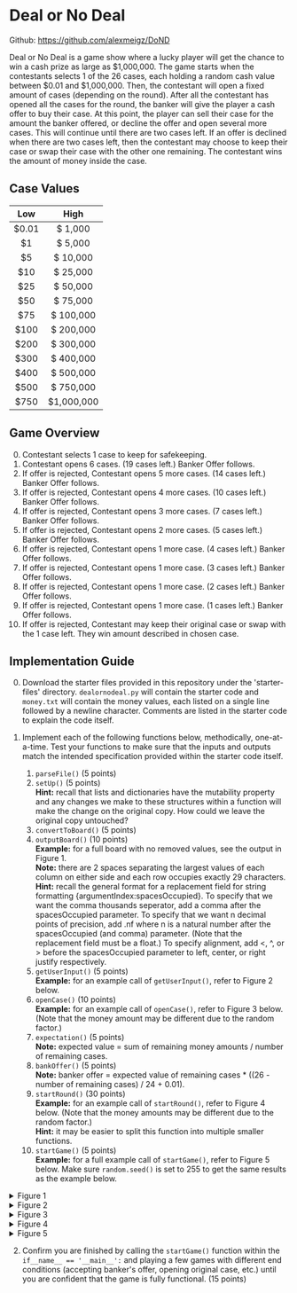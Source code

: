 # Deal or No Deal

Github: https://github.com/alexmeigz/DoND

Deal or No Deal is a game show where a lucky player will get the chance to win a cash prize as large as $1,000,000. The game starts when the contestants selects 1 of the 26 cases, each holding a random cash value between $0.01 and $1,000,000. Then, the contestant will open a fixed amount of cases (depending on the round). After all the contestant has opened all the cases for the round, the banker will give the player a cash offer to buy their case. At this point, the player can sell their case for the amount the banker offered, or decline the offer and open several more cases. This will continue until there are two cases left. If an offer is declined when there are two cases left, then the contestant may choose to keep their case or swap their case with the other one remaining. The contestant wins the amount of money inside the case.

## Case Values

| Low | High |
| :---: | :---: |
| $0.01 | $ 1,000 |
| $1 | $ 5,000 |
| $5 | $ 10,000 |
| $10 | $ 25,000 |
| $25 | $ 50,000 |
| $50 | $ 75,000 |
| $75 | $ 100,000 |
| $100 | $ 200,000 |
| $200 | $ 300,000 |
| $300 | $ 400,000 |
| $400 | $ 500,000 |
| $500 | $ 750,000 |
| $750 | $1,000,000 |

## Game Overview
0. Contestant selects 1 case to keep for safekeeping.
1. Contestant opens 6 cases. (19 cases left.) Banker Offer follows. 
2. If offer is rejected, Contestant opens 5 more cases. (14 cases left.) Banker Offer follows. 
3. If offer is rejected, Contestant opens 4 more cases. (10 cases left.) Banker Offer follows. 
4. If offer is rejected, Contestant opens 3 more cases. (7 cases left.) Banker Offer follows. 
5. If offer is rejected, Contestant opens 2 more cases. (5 cases left.) Banker Offer follows. 
6. If offer is rejected, Contestant opens 1 more case. (4 cases left.) Banker Offer follows. 
7. If offer is rejected, Contestant opens 1 more case. (3 cases left.) Banker Offer follows. 
8. If offer is rejected, Contestant opens 1 more case. (2 cases left.) Banker Offer follows. 
9. If offer is rejected, Contestant opens 1 more case. (1 cases left.) Banker Offer follows. 
10. If offer is rejected, Contestant may keep their original case or swap with the 1 case left. They win amount described in chosen case.

## Implementation Guide
0. Download the starter files provided in this repository under the 'starter-files' directory. `dealornodeal.py` will contain the starter code and `money.txt` will contain the money values, each listed on a single line followed by a newline character.
Comments are listed in the starter code to explain the code itself.

1. Implement each of the following functions below, methodically, one-at-a-time. Test your functions to make sure that the inputs and outputs match the intended specification provided within the starter code itself.
    1. `parseFile()` (5 points) <br />
    2. `setUp()` (5 points) <br />
    **Hint:** recall that lists and dictionaries have the mutability property and any changes we make to these structures within a function will make the change on the original copy. How could we leave the original copy untouched?
    3. `convertToBoard()` (5 points)
    4. `outputBoard()` (10 points) <br />
    **Example:** for a full board with no removed values, see the output in Figure 1. <br />
    **Note:** there are 2 spaces separating the largest values of each column on either side and each row occupies exactly 29 characters. <br />
    **Hint:** recall the general format for a replacement field for string formatting {argumentIndex:spacesOccupied}. To specify that we want the comma thousands seperator, add a comma after the spacesOccupied parameter. To specify that we want n decimal points of precision, add .nf where n is a natural number after the spacesOccupied (and comma) parameter. (Note that the replacement field must be a float.) To specify alignment, add <, ^, or > before the spacesOccupied parameter to left, center, or right justify respectively.
    5. `getUserInput()` (5 points) <br />
    **Example:** for an example call of `getUserInput()`, refer to Figure 2 below.
    6. `openCase()` (10 points) <br />
    **Example:** for an example call of `openCase()`, refer to Figure 3 below. (Note that the money amount may be different due to the random factor.)
    7. `expectation()` (5 points) <br />
    **Note:** expected value = sum of remaining money amounts / number of remaining cases.
    8. `bankOffer()` (5 points) <br />
    **Note:** banker offer = expected value of remaining cases * ((26 - number of remaining cases) / 24 + 0.01).
    9. `startRound()` (30 points) <br />
    **Example:** for an example call of `startRound()`, refer to Figure 4 below. (Note that the money amounts may be different due to the random factor.) <br />
    **Hint:** it may be easier to split this function into multiple smaller functions.
    10. `startGame()` (5 points) <br />
    **Example:** for a full example call of `startGame()`, refer to Figure 5 below. Make sure `random.seed()` is set to 255 to get the same results as the example below.

<details>
    <summary> Figure 1 </summary>

```
*****************************
**  $0.01  **      $1,000  **
**     $1  **      $5,000  **
**     $5  **     $10,000  **
**    $10  **     $25,000  **
**    $25  **     $50,000  **
**    $50  **     $75,000  **
**    $75  **    $100,000  **
**   $100  **    $200,000  **
**   $200  **    $300,000  **
**   $300  **    $400,000  **
**   $400  **    $500,000  **
**   $500  **    $750,000  **
**   $750  **  $1,000,000  **
*****************************
```
</details>

<details>
    <summary> Figure 2 </summary>
    
```
Remaining Cases: ['1', '2', '3', '4', '5', '6', '7', '8', '9', '10', '11', '12', '13', '14', '15', '16', '17', '18', '19', '20', '21', '22', '23', '24', '25', '26']
Choose a case: 100
Invalid Choice. Choose again.

Remaining Cases: ['1', '2', '3', '4', '5', '6', '7', '8', '9', '10', '11', '12', '13', '14', '15', '16', '17', '18', '19', '20', '21', '22', '23', '24', '25', '26']
Choose a case: 1

```
</details>

<details>
    <summary> Figure 3 </summary>
    
```
Case 1 contained... $50!


```
</details>

<details>
    <summary> Figure 4 </summary>
    
```


Round 1 Starting...

Remaining Cases: ['2', '3', '4', '5', '6', '7', '8', '9', '10', '11', '12', '13', '14', '15', '16', '17', '18', '19', '20', '21', '22', '23', '24', '25', '26']
Choose a case: 2
Case 2 contained... $750000!

Remaining Cases: ['3', '4', '5', '6', '7', '8', '9', '10', '11', '12', '13', '14', '15', '16', '17', '18', '19', '20', '21', '22', '23', '24', '25', '26']
Choose a case: 3
Case 3 contained... $75!

Remaining Cases: ['4', '5', '6', '7', '8', '9', '10', '11', '12', '13', '14', '15', '16', '17', '18', '19', '20', '21', '22', '23', '24', '25', '26']
Choose a case: 4
Case 4 contained... $400000!

Remaining Cases: ['5', '6', '7', '8', '9', '10', '11', '12', '13', '14', '15', '16', '17', '18', '19', '20', '21', '22', '23', '24', '25', '26']
Choose a case: 5
Case 5 contained... $50000!

Remaining Cases: ['6', '7', '8', '9', '10', '11', '12', '13', '14', '15', '16', '17', '18', '19', '20', '21', '22', '23', '24', '25', '26']
Choose a case: 6
Case 6 contained... $0.01!

Remaining Cases: ['7', '8', '9', '10', '11', '12', '13', '14', '15', '16', '17', '18', '19', '20', '21', '22', '23', '24', '25', '26']
Choose a case: 7
Case 7 contained... $10!

That's the end of Round 1.
Let's look at the current board state:
*****************************
**         **      $1,000  **
**     $1  **      $5,000  **
**     $5  **     $10,000  **
**         **     $25,000  **
**    $25  **              **
**    $50  **     $75,000  **
**         **    $100,000  **
**   $100  **    $200,000  **
**   $200  **    $300,000  **
**   $300  **              **
**   $400  **    $500,000  **
**   $500  **              **
**   $750  **  $1,000,000  **
*****************************
The banker is offering you $28838.30 to buy your case.
Deal or No Deal? n
Invalid Response. Try again.
Deal or No Deal? deal

Congratulations! You have won $28838.30!
Your original case contained... $50!


```
</details>

<details>
    <summary> Figure 5 </summary>

```
Welcome to Deal or No Deal!
Listed below are all the various cash prizes you could walk away with today!
*****************************
**  $0.01  **      $1,000  **
**     $1  **      $5,000  **
**     $5  **     $10,000  **
**    $10  **     $25,000  **
**    $25  **     $50,000  **
**    $50  **     $75,000  **
**    $75  **    $100,000  **
**   $100  **    $200,000  **
**   $200  **    $300,000  **
**   $300  **    $400,000  **
**   $400  **    $500,000  **
**   $500  **    $750,000  **
**   $750  **  $1,000,000  **
*****************************
Start by choosing your lucky case...
Remaining Cases: ['1', '2', '3', '4', '5', '6', '7', '8', '9', '10', '11', '12', '13', '14', '15', '16', '17', '18', '19', '20', '21', '22', '23', '24', '25', '26']
Choose a case: 1


Round 1 Starting...

Remaining Cases: ['2', '3', '4', '5', '6', '7', '8', '9', '10', '11', '12', '13', '14', '15', '16', '17', '18', '19', '20', '21', '22', '23', '24', '25', '26']
Choose a case: 2
Case 2 contained... $750000!

Remaining Cases: ['3', '4', '5', '6', '7', '8', '9', '10', '11', '12', '13', '14', '15', '16', '17', '18', '19', '20', '21', '22', '23', '24', '25', '26']
Choose a case: 3
Case 3 contained... $75!

Remaining Cases: ['4', '5', '6', '7', '8', '9', '10', '11', '12', '13', '14', '15', '16', '17', '18', '19', '20', '21', '22', '23', '24', '25', '26']
Choose a case: 4
Case 4 contained... $400000!

Remaining Cases: ['5', '6', '7', '8', '9', '10', '11', '12', '13', '14', '15', '16', '17', '18', '19', '20', '21', '22', '23', '24', '25', '26']
Choose a case: 5
Case 5 contained... $50000!

Remaining Cases: ['6', '7', '8', '9', '10', '11', '12', '13', '14', '15', '16', '17', '18', '19', '20', '21', '22', '23', '24', '25', '26']
Choose a case: 6
Case 6 contained... $0.01!

Remaining Cases: ['7', '8', '9', '10', '11', '12', '13', '14', '15', '16', '17', '18', '19', '20', '21', '22', '23', '24', '25', '26']
Choose a case: 7
Case 7 contained... $10!

That's the end of Round 1.
Let's look at the current board state:
*****************************
**         **      $1,000  **
**     $1  **      $5,000  **
**     $5  **     $10,000  **
**         **     $25,000  **
**    $25  **              **
**    $50  **     $75,000  **
**         **    $100,000  **
**   $100  **    $200,000  **
**   $200  **    $300,000  **
**   $300  **              **
**   $400  **    $500,000  **
**   $500  **              **
**   $750  **  $1,000,000  **
*****************************
The banker is offering you $28838.30 to buy your case.
Deal or No Deal? n
Invalid Response. Try again.
Deal or No Deal? no deal


Round 2 Starting...

Remaining Cases: ['8', '9', '10', '11', '12', '13', '14', '15', '16', '17', '18', '19', '20', '21', '22', '23', '24', '25', '26']
Choose a case: 8
Case 8 contained... $1000!

Remaining Cases: ['9', '10', '11', '12', '13', '14', '15', '16', '17', '18', '19', '20', '21', '22', '23', '24', '25', '26']
Choose a case: 9
Case 9 contained... $100000!

Remaining Cases: ['10', '11', '12', '13', '14', '15', '16', '17', '18', '19', '20', '21', '22', '23', '24', '25', '26']
Choose a case: 10
Case 10 contained... $10000!

Remaining Cases: ['11', '12', '13', '14', '15', '16', '17', '18', '19', '20', '21', '22', '23', '24', '25', '26']
Choose a case: 11
Case 11 contained... $5!

Remaining Cases: ['12', '13', '14', '15', '16', '17', '18', '19', '20', '21', '22', '23', '24', '25', '26']
Choose a case: 12
Case 12 contained... $100!

That's the end of Round 2.
Let's look at the current board state:
*****************************
**         **              **
**     $1  **      $5,000  **
**         **              **
**         **     $25,000  **
**    $25  **              **
**    $50  **     $75,000  **
**         **              **
**         **    $200,000  **
**   $200  **    $300,000  **
**   $300  **              **
**   $400  **    $500,000  **
**   $500  **              **
**   $750  **  $1,000,000  **
*****************************
The banker is offering you $65792.28 to buy your case.
Deal or No Deal? no deal


Round 3 Starting...

Remaining Cases: ['13', '14', '15', '16', '17', '18', '19', '20', '21', '22', '23', '24', '25', '26']
Choose a case: 13
Case 13 contained... $300!

Remaining Cases: ['14', '15', '16', '17', '18', '19', '20', '21', '22', '23', '24', '25', '26']
Choose a case: 14
Case 14 contained... $300000!

Remaining Cases: ['15', '16', '17', '18', '19', '20', '21', '22', '23', '24', '25', '26']
Choose a case: 15
Case 15 contained... $5000!

Remaining Cases: ['16', '17', '18', '19', '20', '21', '22', '23', '24', '25', '26']
Choose a case: 16
Case 16 contained... $750!

That's the end of Round 3.
Let's look at the current board state:
*****************************
**         **              **
**     $1  **              **
**         **              **
**         **     $25,000  **
**    $25  **              **
**    $50  **     $75,000  **
**         **              **
**         **    $200,000  **
**   $200  **              **
**         **              **
**   $400  **    $500,000  **
**   $500  **              **
**         **  $1,000,000  **
*****************************
The banker is offering you $103976.98 to buy your case.
Deal or No Deal? no deal


Round 4 Starting...

Remaining Cases: ['17', '18', '19', '20', '21', '22', '23', '24', '25', '26']
Choose a case: 17
Case 17 contained... $200!

Remaining Cases: ['18', '19', '20', '21', '22', '23', '24', '25', '26']
Choose a case: 18
Case 18 contained... $25000!

Remaining Cases: ['19', '20', '21', '22', '23', '24', '25', '26']
Choose a case: 19
Case 19 contained... $25!

That's the end of Round 4.
Let's look at the current board state:
*****************************
**         **              **
**     $1  **              **
**         **              **
**         **              **
**         **              **
**    $50  **     $75,000  **
**         **              **
**         **    $200,000  **
**         **              **
**         **              **
**   $400  **    $500,000  **
**   $500  **              **
**         **  $1,000,000  **
*****************************
The banker is offering you $168715.35 to buy your case.
Deal or No Deal? no deal


Round 5 Starting...

Remaining Cases: ['20', '21', '22', '23', '24', '25', '26']
Choose a case: 20
Case 20 contained... $500!

Remaining Cases: ['21', '22', '23', '24', '25', '26']
Choose a case: 21
Case 21 contained... $1000000!

That's the end of Round 5.
Let's look at the current board state:
*****************************
**         **              **
**     $1  **              **
**         **              **
**         **              **
**         **              **
**    $50  **     $75,000  **
**         **              **
**         **    $200,000  **
**         **              **
**         **              **
**   $400  **    $500,000  **
**         **              **
**         **              **
*****************************
The banker is offering you $108993.95 to buy your case.
Deal or No Deal? no deal


Round 6 Starting...

Remaining Cases: ['22', '23', '24', '25', '26']
Choose a case: 22
Case 22 contained... $75000!

That's the end of Round 6.
Let's look at the current board state:
*****************************
**         **              **
**     $1  **              **
**         **              **
**         **              **
**         **              **
**    $50  **              **
**         **              **
**         **    $200,000  **
**         **              **
**         **              **
**   $400  **    $500,000  **
**         **              **
**         **              **
*****************************
The banker is offering you $123979.83 to buy your case.
Deal or No Deal? no deal


Round 7 Starting...

Remaining Cases: ['23', '24', '25', '26']
Choose a case: 23
Case 23 contained... $500000!

That's the end of Round 7.
Let's look at the current board state:
*****************************
**         **              **
**     $1  **              **
**         **              **
**         **              **
**         **              **
**    $50  **              **
**         **              **
**         **    $200,000  **
**         **              **
**         **              **
**   $400  **              **
**         **              **
**         **              **
*****************************
The banker is offering you $46437.81 to buy your case.
Deal or No Deal? no deal


Round 8 Starting...

Remaining Cases: ['24', '25', '26']
Choose a case: 24
Case 24 contained... $200000!

That's the end of Round 8.
Let's look at the current board state:
*****************************
**         **              **
**     $1  **              **
**         **              **
**         **              **
**         **              **
**    $50  **              **
**         **              **
**         **              **
**         **              **
**         **              **
**   $400  **              **
**         **              **
**         **              **
*****************************
The banker is offering you $145.57 to buy your case.
Deal or No Deal? no deal


Round 9 Starting...

Remaining Cases: ['25', '26']
Choose a case: 25
Case 25 contained... $400!

That's the end of Round 9.
Let's look at the current board state:
*****************************
**         **              **
**     $1  **              **
**         **              **
**         **              **
**         **              **
**    $50  **              **
**         **              **
**         **              **
**         **              **
**         **              **
**         **              **
**         **              **
**         **              **
*****************************
The banker is offering you $25.75 to buy your case.
Deal or No Deal? no deal


Round 10 Starting...

Would you like to keep your case or swap with the other case remaining? s
Invalid Response. Try again.
Would you like to keep your case or swap with the other case remaining? swap
Case 26 contains... $1!
Congratulations! You have won $1!

```
</details>


2. Confirm you are finished by calling the `startGame()` function within the `if__name__ == '__main__':` and playing a few games with different end conditions (accepting banker's offer, opening original case, etc.) until you are confident that the game is fully functional. (15 points)
